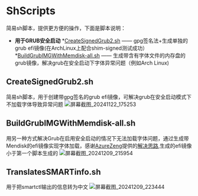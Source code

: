 # ShScripts
简易sh脚本，提供更方便的操作，下面是脚本说明：

* **用于GRUB安全启动**
        *[CreateSignedGrub2.sh](#createsignedgrub2sh) —— gpg签名法+生成单独的grub efi镜像(在ArchLinux上配合shim-signed测试成功）
        *[BuildGrubIMGWithMemdisk-all.sh](#buildgrubimgwithmemdisk-allsh) —— 生成带含有字体文件的内存盘的grub镜像，解决grub在安全启动下字体异常问题（例如Arch Linux)
  
## CreateSignedGrub2.sh
简易sh脚本，用于创建带gpg签名的grub efi镜像，可解决grub在安全启动模式下不加载字体导致异常问题
![屏幕截图_20241122_175253](https://github.com/user-attachments/assets/23a81ac7-39a3-4404-8a72-eb3e3de9f28b)

## BuildGrubIMGWithMemdisk-all.sh
用另一种方式解决Grub在启用安全启动的情况下无法加载字体问题，通过生成带Mendisk的efi镜像实现字体加载，感谢[AzureZeng](https://space.bilibili.com/156006579)提供的[解决思路](https://www.bilibili.com/video/BV1PCzNYtE4G),生成的efi镜像小于第一个脚本生成的
![屏幕截图_20241209_215954](https://github.com/user-attachments/assets/fc80352b-9da7-40c0-b941-458ab955aa1c)

## TranslatesSMARTinfo.sh
用于把smartctl输出的信息转为中文
![屏幕截图_20241209_223444](https://github.com/user-attachments/assets/5c1fbb56-4b7f-47ce-b18d-defc76facd97)
